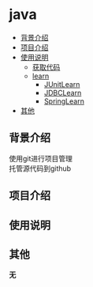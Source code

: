 # java
* [背景介绍](#背景介绍)
* [项目介绍](#项目介绍)
* [使用说明](#使用说明)
  * [获取代码](#获取代码)
  * [learn](#learn)
    * [JUnitLearn](#JUnitLearn)
    * [JDBCLearn](#JDBCLearn)
    * [SpringLearn](#SpringLearn)
* [其他](#其他)

<a name="背景介绍"></a>
## 背景介绍
  使用git进行项目管理<br>
  托管源代码到github<br>
<a name="项目介绍"></a>
## 项目介绍
  
<a name="使用说明"></a>
## 使用说明

<a name="其他"></a>
## 其他
  **无**
